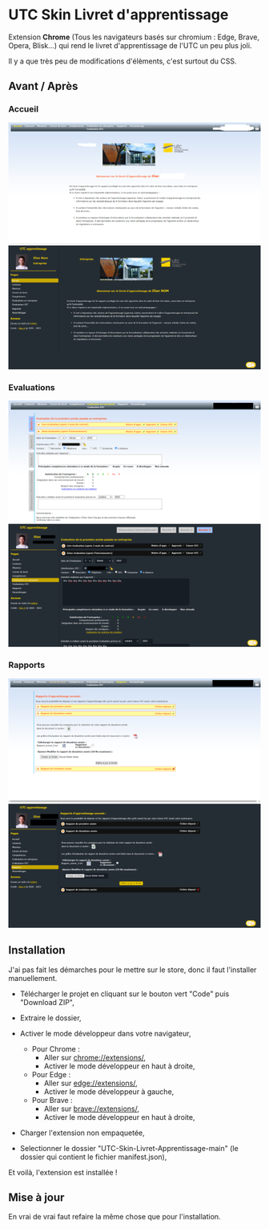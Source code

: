 # UTC Skin Livret d'apprentissage

Extension **Chrome** (Tous les navigateurs basés sur chromium : Edge, Brave, Opera, Blisk...) qui rend le livret d'apprentissage de l'UTC un peu plus joli.

Il y a que très peu de modifications d'élèments, c'est surtout du CSS.

## Avant / Après

### Accueil

![Accueil avant](./img/screens/accueil_old.png)
![Accueil après](./img/screens/accueil_new.png)

### Evaluations

![Evaluations avant](./img/screens/evaluations_old.png)
![Evaluations après](./img/screens/evaluations_new.png)

### Rapports

![Rapports avant](./img/screens/rapports_old.png)
![Rapports après](./img/screens/rapports_new.png)

## Installation

J'ai pas fait les démarches pour le mettre sur le store, donc il faut l'installer manuellement.

-   Télécharger le projet en cliquant sur le bouton vert "Code" puis "Download ZIP",
-   Extraire le dossier,
-   Activer le mode développeur dans votre navigateur,

    -   Pour Chrome :
        -   Aller sur [chrome://extensions/](chrome://extensions/),
        -   Activer le mode développeur en haut à droite,
    -   Pour Edge :
        -   Aller sur [edge://extensions/](edge://extensions/),
        -   Activer le mode développeur à gauche,
    -   Pour Brave :
        -   Aller sur [brave://extensions/](brave://extensions/),
        -   Activer le mode développeur en haut à droite,

-   Charger l'extension non empaquetée,
-   Selectionner le dossier "UTC-Skin-Livret-Apprentissage-main" (le dossier qui contient le fichier manifest.json),

Et voilà, l'extension est installée !

## Mise à jour

En vrai de vrai faut refaire la même chose que pour l'installation.
